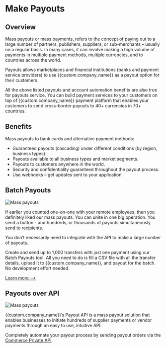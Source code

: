 # Make Payouts

## Overview

Mass payouts or mass payments, refers to the concept of paying out to a large number of partners, publishers, suppliers, or sub-merchants – usually on a regular basis. In many cases, it can involve making a high volume of payments in multiple payment methods, multiple currencies, and to countries across the world.

Payouts allows marketplaces and financial institutions (banks and payment service providers) to use {{custom.company_name}} as a payout option for their customers.

All the above listed payouts and account automation benefits are also true for payouts service. You can build payment services to your customers on top of {{custom.company_name}} payment platform that enables your customers to send cross-border payouts to 40+ currencies in 70+ countries.

## Benefits

Mass payouts to bank cards and alternative payment methods:

-   Guaranteed payouts (cascading) under different conditions (by region, business types).
-   Payouts available to all business types and market segments.
-   Payouts to customers anywhere in the world.
-   Security and confidentiality guaranteed throughout the payout process.
-   Use webhooks – get updates sent to your application.

## Batch Payouts

![Mass payouts](images/masspay-csv.svg)

If earlier you counted one-on-one with your remote employees, then you definitely liked our mass payouts. You can unite in one big operation. You send a button - and hundreds, or thousands of payouts simultaneously send to recipients.

You don’t necessarily need to integrate with the API to make a large number of payouts.

Create and send up to 1,000 transfers with just one payment using our Batch Payouts tool. All you need to do is fill a CSV file with all the transfer details, upload it to {{custom.company_name}}, and payout for the batch. No development effort needed.

[Learn more -->](/products/batch-payouts/)

## Payouts over API

![Mass payouts](images/masspay-api.svg)

{{custom.company_name}}’s Payout API is a mass payout solution that enables businesses to initiate hundreds of supplier payments or vendor payments through an easy to use, intuitive API.

Completely automate your payout process by sending payout orders via the [Commerce Private API](/integration/api-references/#commerce-private-api).
